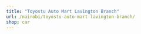 ```yaml
---
title: "Toyostu Auto Mart Lavington Branch"
url: /nairobi/toyostu-auto-mart-lavington-branch/
shop: car
---
```

